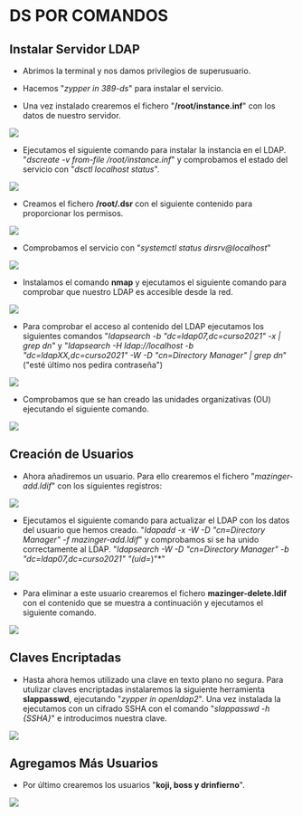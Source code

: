 # DS POR COMANDOS

## Instalar Servidor LDAP

- Abrimos la terminal y nos damos privilegios de superusuario.

- Hacemos "*zypper in 389-ds*" para instalar el servicio.

- Una vez instalado crearemos el fichero "**/root/instance.inf**" con los datos de nuestro servidor.

![](1.JPG)

- Ejecutamos el siguiente comando para instalar la instancia en el LDAP. "*dscreate -v from-file /root/instance.inf*" y comprobamos el estado del servicio con "*dsctl localhost status*".

![](2.JPG)

- Creamos el fichero **/root/.dsr** con el siguiente contenido para proporcionar los permisos.

![](3.JPG)

- Comprobamos el servicio con "*systemctl status dirsrv@localhost*"

![](4.JPG)

- Instalamos el comando **nmap** y ejecutamos el siguiente comando para comprobar que nuestro LDAP es accesible desde la red.

![](5.JPG)

- Para comprobar el acceso al contenido del LDAP ejecutamos los siguientes comandos "*ldapsearch -b "dc=ldap07,dc=curso2021" -x | grep dn*" y "*ldapsearch -H ldap://localhost -b "dc=ldapXX,dc=curso2021" -W -D "cn=Directory Manager" | grep dn*" ("esté último nos pedira contraseña")

![](6.JPG)

- Comprobamos que se han creado las unidades organizativas (OU) ejecutando el siguiente comando.

![](7.JPG)

## Creación de Usuarios

- Ahora añadiremos un usuario.
Para ello crearemos el fichero "*mazinger-add.ldif*" con los siguientes registros:

![](8.JPG)

- Ejecutamos el siguiente comando para actualizar el LDAP con los datos del usuario que hemos creado.
"*ldapadd -x -W -D "cn=Directory Manager" -f mazinger-add.ldif*"
y comprobamos si se ha unido correctamente al LDAP.
"*ldapsearch -W -D "cn=Directory Manager" -b "dc=ldap07,dc=curso2021" "(uid=*)"*"

![](9.JPG)

- Para eliminar a este usuario crearemos el fichero **mazinger-delete.ldif** con el contenido que se muestra a continuación y ejecutamos el siguiente comando.

![](10.JPG)

## Claves Encriptadas

- Hasta ahora hemos utilizado una clave en texto plano no segura.
Para utulizar claves encriptadas instalaremos la siguiente herramienta **slappasswd**, ejecutando "*zypper in openldap2*".
Una vez instalada la ejecutamos con un cifrado SSHA con el comando
"*slappasswd -h {SSHA}*" e introducimos nuestra clave.

![](11.JPG)

## Agregamos Más Usuarios

- Por último crearemos los usuarios "**koji, boss y drinfierno**".

![](13.JPG)

